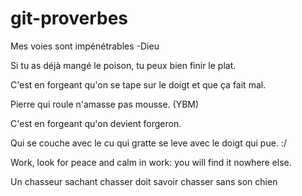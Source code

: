 # git-proverbes

Mes voies sont impénétrables -Dieu

Si tu as déjà mangé le poison, tu peux bien finir le plat.

C'est en forgeant qu'on se tape sur le doigt et que ça fait mal.

Pierre qui roule n'amasse pas mousse. (YBM)

C'est en forgeant qu'on devient forgeron.

Qui se couche avec le cu qui gratte se leve avec le doigt qui pue. :/

Work, look for peace and calm in work: you will find it nowhere else.

Un chasseur sachant chasser doit savoir chasser sans son chien
